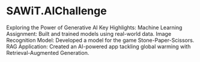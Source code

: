 # SAWiT.AIChallenge
Exploring the Power of Generative AI
Key Highlights:
Machine Learning Assignment: Built and trained models using real-world data.
Image Recognition Model: Developed a model for the game Stone-Paper-Scissors.
RAG Application: Created an AI-powered app tackling global warming with Retrieval-Augmented Generation.
